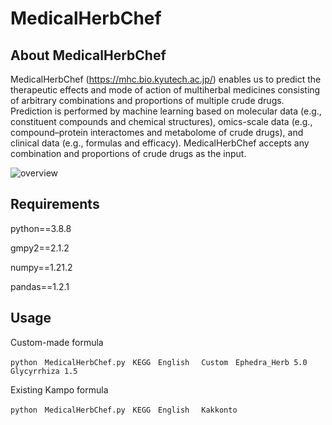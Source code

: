 # MedicalHerbChef


## About MedicalHerbChef
MedicalHerbChef (https://mhc.bio.kyutech.ac.jp/) enables us to predict the therapeutic effects and mode of action of multiherbal medicines consisting of arbitrary combinations and proportions of multiple crude drugs. Prediction is performed by machine learning based on molecular data (e.g., constituent compounds and chemical structures), omics-scale data (e.g., compound–protein interactomes and metabolome of crude drugs), and clinical data (e.g., formulas and efficacy). MedicalHerbChef accepts any combination and proportions of crude drugs as the input.

![overview](https://github.com/ShimadaYuuki/MedicalHerbChef/assets/100404818/4e5e65d3-04f9-41cb-bbfa-cd3bbb929043)

## Requirements

python==3.8.8

gmpy2==2.1.2

numpy==1.21.2

pandas==1.2.1


## Usage

Custom-made formula


```
python　MedicalHerbChef.py　KEGG　English　 Custom　Ephedra_Herb 5.0 Glycyrrhiza 1.5
```




Existing Kampo formula


```
python　MedicalHerbChef.py　KEGG　English　 Kakkonto
```
